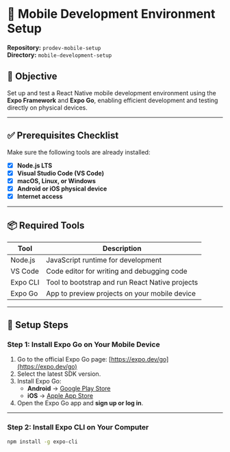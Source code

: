 # 📱 Mobile Development Environment Setup

**Repository:** `prodev-mobile-setup`  
**Directory:** `mobile-development-setup`

## 🎯 Objective

Set up and test a React Native mobile development environment using the **Expo Framework** and **Expo Go**, enabling efficient development and testing directly on physical devices.

---

## ✅ Prerequisites Checklist

Make sure the following tools are already installed:

- [x] **Node.js LTS**  
- [x] **Visual Studio Code (VS Code)**  
- [x] **macOS, Linux, or Windows**  
- [x] **Android or iOS physical device**  
- [x] **Internet access**

---

## 📦 Required Tools

| Tool       | Description                                    |
|------------|------------------------------------------------|
| Node.js    | JavaScript runtime for development             |
| VS Code    | Code editor for writing and debugging code     |
| Expo CLI   | Tool to bootstrap and run React Native projects|
| Expo Go    | App to preview projects on your mobile device  |

---

## 🚀 Setup Steps

### Step 1: Install Expo Go on Your Mobile Device

1. Go to the official Expo Go page: [https://expo.dev/go](https://expo.dev/go)
2. Select the latest SDK version.
3. Install Expo Go:
   - **Android** → [Google Play Store](https://play.google.com/store/apps/details?id=host.exp.exponent)
   - **iOS** → [Apple App Store](https://apps.apple.com/app/apple-store/id982107779)
4. Open the Expo Go app and **sign up or log in**.

---

### Step 2: Install Expo CLI on Your Computer

```bash
npm install -g expo-cli
